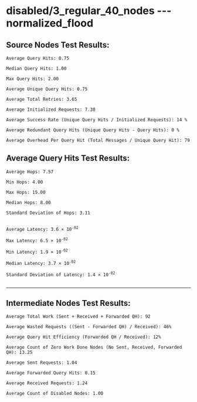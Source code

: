 # disabled/3_regular_40_nodes --- normalized_flood
## Source Nodes Test Results:
	Average Query Hits: 0.75

	Median Query Hits: 1.00

	Max Query Hits: 2.00

	Average Unique Query Hits: 0.75

	Average Total Retries: 3.65

	Average Initialized Requests: 7.30

	Average Success Rate (Unique Query Hits / Initialized Requests): 14 %

	Average Redundant Query Hits (Unique Query Hits - Query Hits): 0 %

	Average Overhead Per Query Hit (Total Messages / Unique Query Hit): 79



## Average Query Hits Test Results:
<pre><code>Average Hops: 7.57

Min Hops: 4.00

Max Hops: 15.00

Median Hops: 8.00

Standard Deviation of Hops: 3.11


Average Latency: 3.6 × 10<sup>-02</sup>

Max Latency: 6.5 × 10<sup>-02</sup>

Min Latency: 1.9 × 10<sup>-02</sup>

Median Latency: 3.7 × 10<sup>-02</sup>

Standard Deviation of Latency: 1.4 × 10<sup>-02</sup>

</code></pre>

---------------------------------------------
## Intermediate Nodes Test Results:

	Average Total Work (Sent + Received + Forwarded QH): 92

	Average Wasted Requests ((Sent - Forwarded QH) / Received): 46%

	Average Query Hit Efficiency (Forwarded QH / Received): 12%

	Average Count of Zero Work Done Nodes (No Sent, Received, Forwarded QH): 13.25

	Average Sent Requests: 1.04

	Average Forwarded Query Hits: 0.15

	Average Received Requests: 1.24

	Average Count of Disabled Nodes: 1.00

